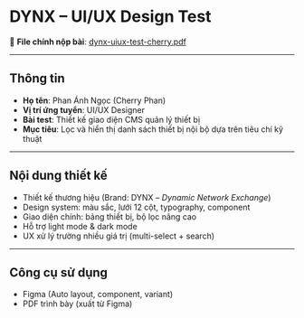 # DYNX – UI/UX Design Test

📁 **File chính nộp bài**: [dynx-uiux-test-cherry.pdf](./dynx-uiux-test-cherry.pdf)

---

## Thông tin

- **Họ tên**: Phan Ánh Ngọc (Cherry Phan)
- **Vị trí ứng tuyển**: UI/UX Designer
- **Bài test**: Thiết kế giao diện CMS quản lý thiết bị
- **Mục tiêu**: Lọc và hiển thị danh sách thiết bị nội bộ dựa trên tiêu chí kỹ thuật

---

## Nội dung thiết kế

- Thiết kế thương hiệu (Brand: DYNX – *Dynamic Network Exchange*)
- Design system: màu sắc, lưới 12 cột, typography, component
- Giao diện chính: bảng thiết bị, bộ lọc nâng cao
- Hỗ trợ light mode & dark mode
- UX xử lý trường nhiều giá trị (multi-select + search)

---

## Công cụ sử dụng

- Figma (Auto layout, component, variant)
- PDF trình bày (xuất từ Figma)
